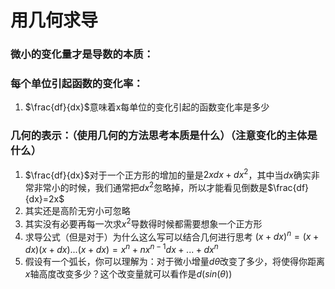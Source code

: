 # 用几何求导

### 微小的变化量才是导数的本质：


### 每个单位引起函数的变化率：

1. $\frac{df}{dx}$意味着x每单位的变化引起的函数变化率是多少


### 几何的表示：（使用几何的方法思考本质是什么）（注意变化的主体是什么）

1. $\frac{df}{dx}$对于一个正方形的增加的量是$2xdx + dx^2$，其中当$dx$确实非常非常小的时候，我们通常把$dx^2$忽略掉，所以才能看见倒数是$\frac{df}{dx}=2x$
2. 其实还是高阶无穷小可忽略
3. 其实没有必要再每一次求$x^2$导数得时候都需要想象一个正方形
4. 求导公式（但是对于）为什么这么写可以结合几何进行思考
$(x+dx)^n=(x+dx)(x+dx)...(x+dx)=x^n+nx^{n-1}dx+...+dx^n$    
5. 假设有一个弧长，你可以理解为：对于微小增量$d\theta$改变了多少，将使得你距离$x$轴高度改变多少？这个改变量就可以看作是$d(sin(\theta))$

